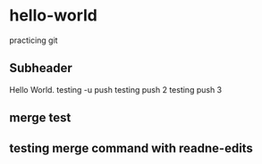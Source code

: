 # hello-world
practicing git
## Subheader
Hello World.
testing -u push
testing push 2
testing push 3
## merge test

## testing merge command with readne-edits